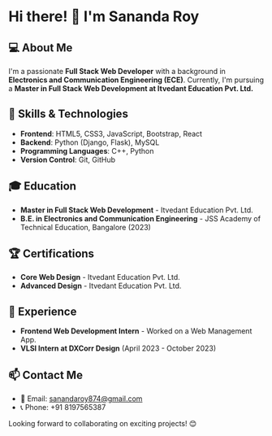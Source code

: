# Hi there! 👋 I'm Sananda Roy

## 💻 About Me
I'm a passionate **Full Stack Web Developer** with a background in **Electronics and Communication Engineering (ECE)**. Currently, I'm pursuing a **Master in Full Stack Web Development at Itvedant Education Pvt. Ltd.**

## 🚀 Skills & Technologies
- **Frontend**: HTML5, CSS3, JavaScript, Bootstrap, React
- **Backend**: Python (Django, Flask), MySQL
- **Programming Languages**: C++, Python
- **Version Control**: Git, GitHub

## 🎓 Education
- **Master in Full Stack Web Development** - Itvedant Education Pvt. Ltd.
- **B.E. in Electronics and Communication Engineering** - JSS Academy of Technical Education, Bangalore (2023)

## 🏆 Certifications
- **Core Web Design** - Itvedant Education Pvt. Ltd.
- **Advanced Design** - Itvedant Education Pvt. Ltd.

## 💼 Experience
- **Frontend Web Development Intern** - Worked on a Web Management App.
- **VLSI Intern at DXCorr Design** (April 2023 - October 2023)

## 📫 Contact Me
- 📧 Email: sanandaroy874@gmail.com
- 📞 Phone: +91 8197565387

Looking forward to collaborating on exciting projects! 😊


<!---
sana0704/sana0704 is a ✨ special ✨ repository because its `README.md` (this file) appears on your GitHub profile.
You can click the Preview link to take a look at your changes.
--->
